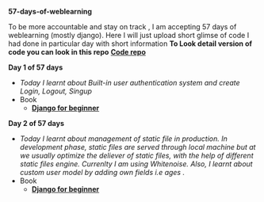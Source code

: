 **57-days-of-weblearning**

To be more accountable and stay on track , I am accepting 57 days of weblearning (mostly django).
Here I will just upload short glimse of code I had done in particular day with short information
**To Look detail version of code you can look in this repo**
[**Code repo**](https://github.com/QuaackQuaack/learning-django)

**Day 1 of 57 days**
- *Today I learnt about Built-in user authentication system and create Login, Logout, Singup*
- Book
  - [**Django for beginner**](https://djangoforbeginners.com/introduction/)

**Day 2 of 57 days**
- *Today I learnt about management of static file in production. In development phase, static files are served through local machine but at we usually optimize the deliever of static files, with the help of different static files engine. Currenlty I am using Whitenoise. Also, I learnt about custom user model by adding own fields i.e ages .*
- Book
  - [**Django for beginner**](https://djangoforbeginners.com/introduction/)
 
